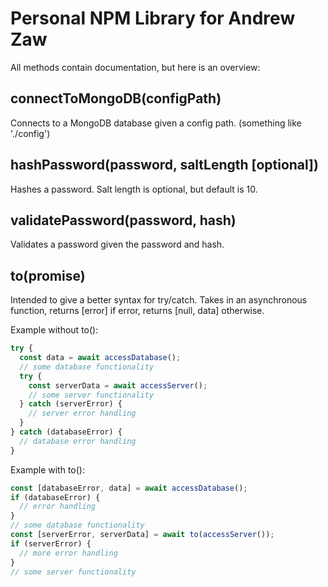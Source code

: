 # Personal NPM Library for Andrew Zaw

All methods contain documentation, but here is an overview:

## connectToMongoDB(configPath)

Connects to a MongoDB database given a config path. (something like './config')

## hashPassword(password, saltLength [optional])

Hashes a password. Salt length is optional, but default is 10.

## validatePassword(password, hash)

Validates a password given the password and hash.

## to(promise)

Intended to give a better syntax for try/catch. Takes in an asynchronous function, returns [error] if error, returns [null, data] otherwise.

Example without to():

```javascript
try {
  const data = await accessDatabase();
  // some database functionality
  try {
    const serverData = await accessServer();
    // some server functionality
  } catch (serverError) {
    // server error handling
  }
} catch (databaseError) {
  // database error handling
}
```
Example with to():

```javascript
const [databaseError, data] = await accessDatabase();
if (databaseError) {
  // error handling
}
// some database functionality
const [serverError, serverData] = await to(accessServer());
if (serverError) {
  // more error handling
}
// some server functionality
```
